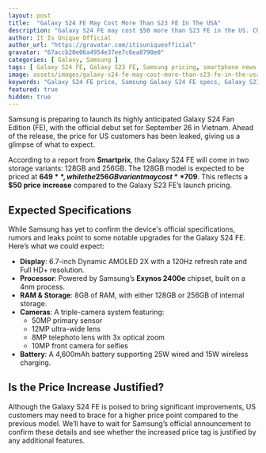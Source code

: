 ```yaml
---
layout: post
title:  "Galaxy S24 FE May Cost More Than S23 FE In The USA"
description: "Galaxy S24 FE may cost $50 more than S23 FE in the US. Check out expected specs and pricing."
author: It Is Unique Official
author_url: "https://gravatar.com/itisuniqueofficial"
gravatar: "67accb20e06a4954e37ee7c6ea8790e0"
categories: [ Galaxy, Samsung ]
tags: [ Galaxy S24 FE, Galaxy S23 FE, Samsung pricing, smartphone news ]
image: assets/images/galaxy-s24-fe-may-cost-more-than-s23-fe-in-the-usa.jpg
keywords: "Galaxy S24 FE price, Samsung Galaxy S24 FE specs, Galaxy S23 FE comparison, smartphone pricing USA"
featured: true
hidden: true
---
```


Samsung is preparing to launch its highly anticipated Galaxy S24 Fan Edition (FE), with the official debut set for September 26 in Vietnam. Ahead of the release, the price for US customers has been leaked, giving us a glimpse of what to expect.

According to a report from **Smartprix**, the Galaxy S24 FE will come in two storage variants: 128GB and 256GB. The 128GB model is expected to be priced at **$649**, while the 256GB variant may cost **$709**. This reflects a **$50 price increase** compared to the Galaxy S23 FE’s launch pricing.

## **Expected Specifications**

While Samsung has yet to confirm the device's official specifications, rumors and leaks point to some notable upgrades for the Galaxy S24 FE. Here’s what we could expect:

- **Display**: 6.7-inch Dynamic AMOLED 2X with a 120Hz refresh rate and Full HD+ resolution.
- **Processor**: Powered by Samsung’s **Exynos 2400e** chipset, built on a 4nm process.
- **RAM & Storage**: 8GB of RAM, with either 128GB or 256GB of internal storage.
- **Cameras**: A triple-camera system featuring:
  - 50MP primary sensor
  - 12MP ultra-wide lens
  - 8MP telephoto lens with 3x optical zoom
  - 10MP front camera for selfies
- **Battery**: A 4,600mAh battery supporting 25W wired and 15W wireless charging.

## **Is the Price Increase Justified?**

Although the Galaxy S24 FE is poised to bring significant improvements, US customers may need to brace for a higher price point compared to the previous model. We’ll have to wait for Samsung’s official announcement to confirm these details and see whether the increased price tag is justified by any additional features.
